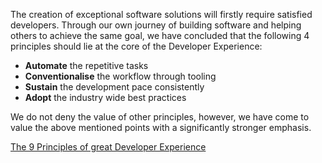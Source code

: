 The creation of exceptional software solutions will firstly require satisfied developers. Through our own journey of building software and helping others to achieve the same goal, we have concluded that the following 4 principles should lie at the core of the Developer Experience:

- **Automate** the repetitive tasks
- **Conventionalise** the workflow through tooling
- **Sustain** the development pace consistently
- **Adopt** the industry wide best practices

We do not deny the value of other principles, however, we have come to value the above mentioned points with a significantly stronger emphasis.

[The 9 Principles of great Developer Experience](/principles)
